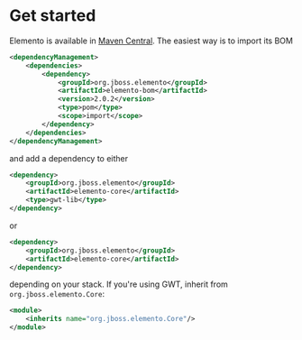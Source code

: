 # Get started

Elemento is available in [Maven Central](https://search.maven.org/search?q=g:org.jboss.elemento%20AND%20a:elemento-core). The
easiest way is to import its BOM

```xml
<dependencyManagement>
    <dependencies>
        <dependency>
            <groupId>org.jboss.elemento</groupId>
            <artifactId>elemento-bom</artifactId>
            <version>2.0.2</version>
            <type>pom</type>
            <scope>import</scope>
        </dependency>
    </dependencies>
</dependencyManagement>
```

and add a dependency to either

```xml
<dependency>
    <groupId>org.jboss.elemento</groupId>
    <artifactId>elemento-core</artifactId>
    <type>gwt-lib</type>
</dependency>
```

or

```xml
<dependency>
    <groupId>org.jboss.elemento</groupId>
    <artifactId>elemento-core</artifactId>
</dependency>
```

depending on your stack. If you're using GWT, inherit from `org.jboss.elemento.Core`:

```xml
<module>
    <inherits name="org.jboss.elemento.Core"/>
</module>
```
